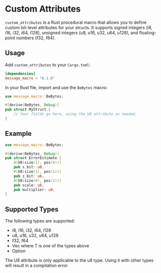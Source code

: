 # Custom Attributes

`custom_attributes` is a Rust procedural macro that allows you to define custom bit-level attributes for your structs. It supports signed integers (i8, i16, i32, i64, i128), unsigned integers (u8, u16, u32, u64, u128), and floating-point numbers (f32, f64).

## Usage

Add `custom_attributes` to your `Cargo.toml`:

```toml
[dependencies]
message_macro = "0.1.0"
```

In your Rust file, import and use the `BeBytes` macro:

```rust
use message_macro::BeBytes;

#[derive(BeBytes, Debug)]
pub struct MyStruct {
    // Your fields go here, using the U8 attribute as needed.
}
```

## Example

```rust
use message_macro::BeBytes;

#[derive(BeBytes, Debug)]
pub struct ErrorEstimate {
    #[U8(size(1), pos(0))]
    pub s_bit: u8,
    #[U8(size(1), pos(1))]
    pub z_bit: u8,
    #[U8(size(6), pos(2))]
    pub scale: u8,
    pub multiplier: u8,
}
```

## Supported Types

The following types are supported:

- i8, i16, i32, i64, i128
- u8, u16, u32, u64, u128
- f32, f64
- Vec<T> where T is one of the types above
- Option<T>

The U8 attribute is only applicable to the u8 type. Using it with other types will result in a compilation error.
